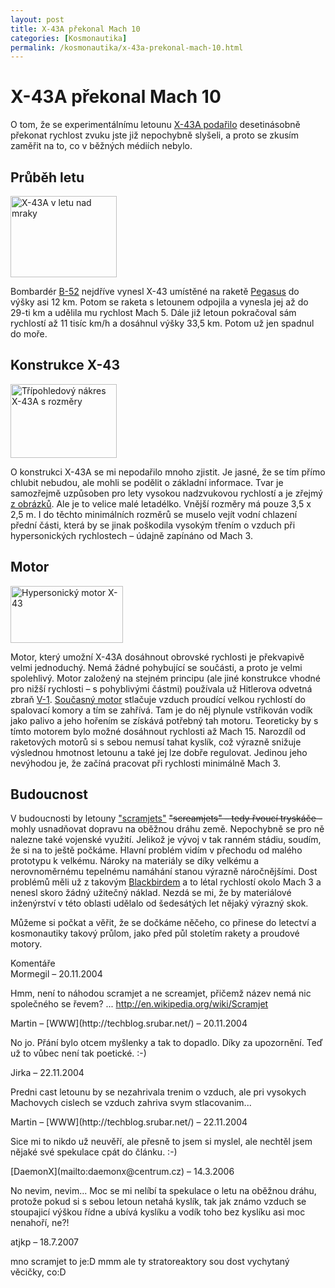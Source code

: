 ```yaml
---
layout: post
title: X-43A překonal Mach 10
categories: [Kosmonautika]
permalink: /kosmonautika/x-43a-prekonal-mach-10.html
---
```

# X-43A překonal Mach 10

O tom, že se experimentálnímu letounu [X-43A podařilo](http://www.nasa.gov/home/hqnews/2004/nov/HQ_04373_x43a_scramjet.html) desetinásobně překonat rychlost zvuku jste již nepochybně slyšeli, a proto se zkusím zaměřit na to, co v běžných médiích nebylo.

## Průběh letu

<div class="obry"><div class="leftbox"><img alt="X-43A v letu nad mraky" height="130" src="http://www.techblog.cz/images/x-43a.jpg" width="170"/></div></div> 

Bombardér [B-52](http://www.military.cz/usa/air/in_service/aircraft/b52/b52.htm) nejdříve vynesl X-43 umístěné na raketě [Pegasus](http://www.dfrc.nasa.gov/Newsroom/FactSheets/FS-053-DFRC.html) do výšky asi 12 km. Potom se raketa s letounem odpojila a vynesla jej až do 29-ti km a udělila mu rychlost Mach 5. Dále již letoun pokračoval sám rychlostí až 11 tisíc km/h a dosáhnul výšky 33,5 km. Potom už jen spadnul do moře.

## Konstrukce X-43

<div class="obry"><div class="leftbox"><img alt="Třípohledový nákres X-43A s rozměry" height="118" src="http://www.techblog.cz/images/x-43a-rozmery.jpg" width="170"/></div></div> 

O konstrukci X-43A se mi nepodařilo mnoho zjistit. Je jasné, že se tím přímo chlubit nebudou, ale mohli se podělit o základní informace. Tvar je samozřejmě uzpůsoben pro lety vysokou nadzvukovou rychlostí a je zřejmý [z obrázků](http://www.dfrc.nasa.gov/Gallery/Photo/X-43A/index.html). Ale je to velice malé letadélko. Vnější rozměry má pouze 3,5 x 2,5 m. I do těchto minimálních rozměrů se muselo vejít vodní chlazení přední části, která by se jinak poškodila vysokým třením o vzduch při hypersonických rychlostech – údajně zapínáno od Mach 3.

## Motor

<div class="obry"><div class="leftbox"><img alt="Hypersonický motor X-43" height="91" src="http://www.techblog.cz/images/x-43a-motor.jpg" width="180"/></div></div> 

Motor, který umožní X-43A dosáhnout obrovské rychlosti je překvapivě velmi jednoduchý. Nemá žádné pohybující se součásti, a proto je velmi spolehlivý. Motor založený na stejném principu (ale jiné konstrukce vhodné pro nižší rychlosti – s pohyblivými částmi) používala už Hitlerova odvetná zbraň [V-1](http://en.wikipedia.org/wiki/V-1_flying_bomb). [Současný motor](http://www.dfrc.nasa.gov/Newsroom/FactSheets/Popups/Images/FS-040-DFRC_popup6.jpg) stlačuje vzduch proudící velkou rychlostí do spalovací komory a tím se zahřívá. Tam je do něj plynule vstřikován vodík jako palivo a jeho hořením se získává potřebný tah motoru. Teoreticky by s tímto motorem bylo možné dosáhnout rychlosti až Mach 15. Narozdíl od raketových motorů si s sebou nemusí tahat kyslík, což výrazně snižuje výslednou hmotnost letounu a také jej lze dobře regulovat. Jedinou jeho nevýhodou je, že začíná pracovat při rychlosti minimálně Mach 3.

## Budoucnost

V budoucnosti by letouny ["scramjets"](http://en.wikipedia.org/wiki/Scramjet) ~~"screamjets" – tedy řvoucí tryskáče -~~ mohly usnadňovat dopravu na oběžnou dráhu země. Nepochybně se pro ně nalezne také vojenské využití. Jelikož je vývoj v tak ranném stádiu, soudím, že si na to ještě počkáme. Hlavní problém vidím v přechodu od malého prototypu k velkému. Nároky na materiály se díky velkému a nerovnoměrnému tepelnému namáhání stanou výrazně náročnějšími. Dost problémů měli už z takovým [Blackbirdem](http://www.military.cz/usa/air/in_service/aircraft/sr71/sr71.htm) a to létal rychlostí okolo Mach 3 a nenesl skoro žádný užitečný náklad. Nezdá se mi, že by materiálové inženýrství v této oblasti udělalo od šedesátých let nějaký výrazný skok.

Můžeme si počkat a věřit, že se dočkáme něčeho, co přinese do letectví a kosmonautiky takový průlom, jako před půl stoletím rakety a proudové motory.


<section id='comments-section'>
<div class='commentsheader'>Komentáře</div>        
<div class='comment-item-header' markdown=1>
Mormegil  &ndash; 20.11.2004
</div>

Hmm, není to náhodou scramjet a ne screamjet, přičemž název nemá nic společného se řevem? ... http://en.wikipedia.org/wiki/Scramjet

<div class='comment-item-header' markdown=1>
Martin &ndash; [WWW](http://techblog.srubar.net/) &ndash; 20.11.2004
</div>

No jo. Přání bylo otcem myšlenky a tak to dopadlo. Díky za upozornění. Teď už to vůbec není tak poetické. :-)

<div class='comment-item-header' markdown=1>
Jirka  &ndash; 22.11.2004
</div>

Predni cast letounu by se nezahrivala trenim o vzduch, ale pri vysokych Machovych cislech se vzduch zahriva svym stlacovanim...

<div class='comment-item-header' markdown=1>
Martin &ndash; [WWW](http://techblog.srubar.net/) &ndash; 22.11.2004
</div>

Sice mi to nikdo už neuvěří, ale přesně to jsem si myslel, ale nechtěl jsem nějaké své spekulace cpát do článku. :-)

<div class='comment-item-header' markdown=1>
[DaemonX](mailto:daemonx@centrum.cz)  &ndash; 14.3.2006
</div>

No nevim, nevim... Moc se mi nelíbí ta spekulace o letu na oběžnou dráhu, protože pokud si s sebou letoun netahá kyslík, tak jak známo vzduch se stoupajicí výškou řídne a ubívá kyslíku a vodík toho bez kyslíku asi moc nenahoří, ne?!

<div class='comment-item-header' markdown=1>
atjkp  &ndash; 18.7.2007
</div>

mno scramjet to je:D   mmm ale ty stratoreaktory sou dost vychytaný věcičky, co:D

</section>